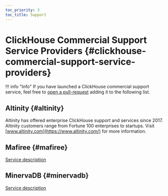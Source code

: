 ```yaml
---
toc_priority: 3
toc_title: Support
---
```


# ClickHouse Commercial Support Service Providers {#clickhouse-commercial-support-service-providers}

!!! info "Info"
    If you have launched a ClickHouse commercial support service, feel free to [open a pull-request](https://github.com/ClickHouse/ClickHouse/edit/master/docs/en/commercial/support.md) adding it to the following list.

## Altinity {#altinity}

Altinity has offered enterprise ClickHouse support and services since 2017. Altinity customers range from Fortune 100 enterprises to startups. Visit [www.altinity.com](https://www.altinity.com/) for more information.

## Mafiree {#mafiree}

[Service description](http://mafiree.com/clickhouse-analytics-services.php)

## MinervaDB {#minervadb}

[Service description](https://minervadb.com/index.php/clickhouse-consulting-and-support-by-minervadb/)
